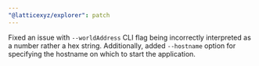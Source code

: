 ```yaml
---
"@latticexyz/explorer": patch
---
```


Fixed an issue with `--worldAddress` CLI flag being incorrectly interpreted as a number rather a hex string. Additionally, added `--hostname` option for specifying the hostname on which to start the application.
